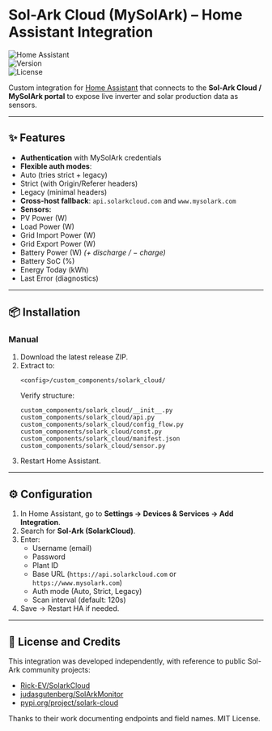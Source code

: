 # Sol-Ark Cloud (MySolArk) – Home Assistant Integration

![Home Assistant](https://img.shields.io/badge/Home%20Assistant-Custom%20Component-blue)  
![Version](https://img.shields.io/badge/version-0.2.5-success)  
![License](https://img.shields.io/badge/license-MIT-green)

Custom integration for [Home Assistant](https://www.home-assistant.io/) that connects to the **Sol-Ark Cloud / MySolArk portal** to expose live inverter and solar production data as sensors.

---

## ✨ Features
-  **Authentication** with MySolArk credentials  
-  **Flexible auth modes**:
  - Auto (tries strict + legacy)  
  - Strict (with Origin/Referer headers)  
  - Legacy (minimal headers)  
-  **Cross-host fallback**: `api.solarkcloud.com` and `www.mysolark.com`  
-  **Sensors:**
  - PV Power (W)  
  - Load Power (W)  
  - Grid Import Power (W)  
  - Grid Export Power (W)  
  - Battery Power (W) *(+ discharge / − charge)*  
  - Battery SoC (%)  
  - Energy Today (kWh)  
  - Last Error (diagnostics)

---

## 📦 Installation

### Manual
1. Download the latest release ZIP.  
2. Extract to:  
   ```
   <config>/custom_components/solark_cloud/
   ```
   Verify structure:
   ```
   custom_components/solark_cloud/__init__.py
   custom_components/solark_cloud/api.py
   custom_components/solark_cloud/config_flow.py
   custom_components/solark_cloud/const.py
   custom_components/solark_cloud/manifest.json
   custom_components/solark_cloud/sensor.py
   ```
3. Restart Home Assistant.

---

## ⚙️ Configuration
1. In Home Assistant, go to **Settings → Devices & Services → Add Integration**.  
2. Search for **Sol-Ark (SolarkCloud)**.  
3. Enter:
   - Username (email)  
   - Password  
   - Plant ID  
   - Base URL (`https://api.solarkcloud.com` or `https://www.mysolark.com`)  
   - Auth mode (Auto, Strict, Legacy)  
   - Scan interval (default: 120s)  
4. Save → Restart HA if needed.

---

## 📜 License and Credits
This integration was developed independently, with reference to public Sol-Ark community projects:
- [Rick-EV/SolarkCloud](https://github.com/Rick-EV/SolarkCloud)  
- [judasgutenberg/SolArkMonitor](https://github.com/judasgutenberg/SolArkMonitor)  
- [pypi.org/project/solark-cloud](https://pypi.org/project/solark-cloud/)  

Thanks to their work documenting endpoints and field names.
MIT License.
